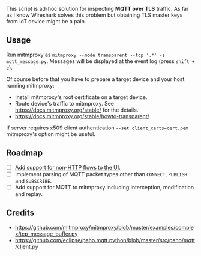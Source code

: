 This script is ad-hoc solution for inspecting **MQTT over TLS** traffic. As far as I know Wireshark solves this problem but obtaining TLS master keys from IoT device might be a pain.

## Usage

Run mitmproxy as `mitmproxy --mode transparent --tcp '.*' -s mqtt_message.py`. Messages will be displayed at the event log (press `shift + e`).

Of course before that you have to prepare a target device and your host running mitmproxy:
* Install mitmproxy's root certificate on a target device.
* Route device's traffic to mitmproxy. See https://docs.mitmproxy.org/stable/ for the details.
* https://docs.mitmproxy.org/stable/howto-transparent/.

If server requires x509 client authentication `--set client_certs=cert.pem` mitmproxy's option might be useful.

## Roadmap

- [ ] [Add support for non-HTTP flows to the UI](https://github.com/mitmproxy/mitmproxy/issues/1020).
- [ ] Implement parsing of MQTT packet types other than `CONNECT`, `PUBLISH` and `SUBSCRIBE`.
- [ ] Add support for MQTT to mitmproxy including interception, modification and replay.

## Credits

* https://github.com/mitmproxy/mitmproxy/blob/master/examples/complex/tcp_message_buffer.py
* https://github.com/eclipse/paho.mqtt.python/blob/master/src/paho/mqtt/client.py
